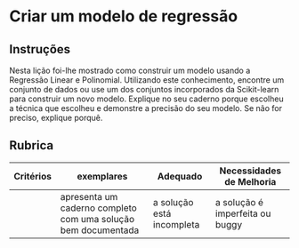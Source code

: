 # Criar um modelo de regressão

## Instruções 

Nesta lição foi-lhe mostrado como construir um modelo usando a Regressão Linear e Polinomial. Utilizando este conhecimento, encontre um conjunto de dados ou use um dos conjuntos incorporados da Scikit-learn para construir um novo modelo. Explique no seu caderno porque escolheu a técnica que escolheu e demonstre a precisão do seu modelo. Se não for preciso, explique porquê.

## Rubrica

| Critérios                     |   exemplares                          | Adequado                     | Necessidades de Melhoria          |
| -------- | ------------------------------------------------------------ | -------------------------- | ------------------------------- |
|          | apresenta um caderno completo com uma solução bem documentada | a solução está incompleta| a solução é imperfeita ou buggy |
